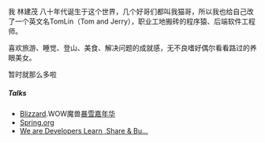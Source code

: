 >
> 

我 林建茂 八十年代诞生于这个世界，几个好哥们都叫我猫哥，所以我也给自己改了一个英文名TomLin（Tom and Jerry），职业工地搬砖的程序猿、后端软件工程师。


喜欢旅游、睡觉、登山、美食、解决问题的成就感，无不良嗜好偶尔看看路过的养眼美女。
 
暂时就那么多啦




##### Talks
- [Blizzard](http://w.163.com).WOW魔兽[暴雪嘉年华](http://blizzcon.blizzard.cn/)
- [Spring.org](https://spring.io/)
- [We are Developers Learn ,Share & Bu...](https://stackoverflow.com/)
